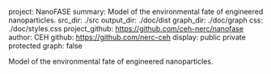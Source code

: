 project:        NanoFASE
summary:        Model of the environmental fate of engineered nanoparticles.
src_dir:        ./src
output_dir:     ./doc/dist
graph_dir:      ./doc/graph
css:            ./doc/styles.css
project_github: https://github.com/ceh-nerc/nanofase
author:         CEH
github:         https://github.com/nerc-ceh
display:        public
                private
                protected
graph:          false


Model of the environmental fate of engineered nanoparticles.